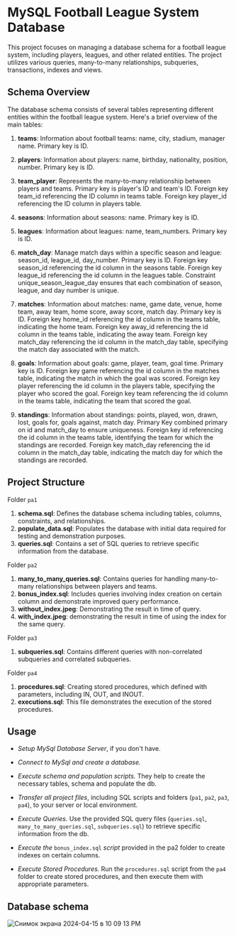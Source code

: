 # MySQL Football League System Database

This project focuses on managing a database schema for a football league system, including players, leagues, and other related entities. The project utilizes various queries, many-to-many relationships, subqueries, transactions, indexes and views.

## Schema Overview

The database schema consists of several tables representing different entities within the football league system. Here's a brief overview of the main tables:
1. **teams**: Information about football teams: name, city, stadium, manager name. Primary key is ID.
  
2. **players**: Information about players: name, birthday, nationality, position, number. Primary key is ID.
3. **team_player**: Represents the many-to-many relationship between players and teams. Primary key is player's ID and team's ID. Foreign key team_id referencing the ID column in teams table. Foreign key player_id referencing the ID column in players table.
4. **seasons**: Information about seasons: name. Primary key is ID.
5. **leagues**: Information about leagues: name, team_numbers. Primary key is ID.
6. **match_day**: Manage match days within a specific season and league: season_id, league_id, day_number. Primary key is ID. Foreign key season_id referencing the id column in the seasons table. Foreign key league_id referencing the id column in the leagues table. Constraint unique_season_league_day ensures that each combination of season, league, and day number is unique.
7. **matches**: Information about matches: name, game date, venue, home team, away team, home score, away score, match day. Primary key is ID. Foreign key home_id referencing the id column in the teams table, indicating the home team. Foreign key away_id referencing the id column in the teams table, indicating the away team. Foreign key match_day referencing the id column in the match_day table, specifying the match day associated with the match.
8. **goals**: Information about goals: game, player, team, goal time. Primary key is ID. Foreign key game referencing the id column in the matches table, indicating the match in which the goal was scored. Foreign key player referencing the id column in the players table, specifying the player who scored the goal. Foreign key team referencing the id column in the teams table, indicating the team that scored the goal.
9. **standings**: Information about standings: points, played, won, drawn, lost, goals for, goals against, match day. Primary Key combined primary on id and match_day to ensure uniqueness. Foreign key id referencing the id column in the teams table, identifying the team for which the standings are recorded. Foreign key match_day referencing the id column in the match_day table, indicating the match day for which the standings are recorded.

## Project Structure

Folder `pa1`
1. **schema.sql**: Defines the database schema including tables, columns, constraints, and relationships.
2. **populate_data.sql**: Populates the database with initial data required for testing and demonstration purposes.
3. **queries.sql**: Contains a set of SQL queries to retrieve specific information from the database.

Folder `pa2`
1. **many_to_many_queries.sql**: Contains queries for handling many-to-many relationships between players and teams.
2. **bonus_index.sql**: Includes queries involving index creation on certain column and demonstrate improved query performance.
3. **without_index.jpeg**: Demonstrating the result in time of query.
4. **with_index.jpeg**: demonstrating the result in time of using the index for the same query.

Folder `pa3`
1. **subqueries.sql**: Contains different queries with non-correlated subqueries and correlated subqueries.

Folder `pa4`
1. **procedures.sql**: Creating stored procedures, which defined with parameters, including IN, OUT, and INOUT.
2. **executions.sql**: This file demonstrates the execution of the stored procedures.

## Usage
- *Setup MySql Database Server*, if you don't have.
  
- *Connect to MySql and create a database.*
- *Execute schema and population scripts.* They help to create the necessary tables, schema and populate the db.
- *Transfer all project files*, including SQL scripts and folders (`pa1`, `pa2`, `pa3`, `pa4`), to your server or local environment.
- *Execute Queries.* Use the provided SQL query files (`queries.sql`, `many_to_many_queries.sql`, `subqueries.sql`) to retrieve specific information from the db.
- *Execute the* `bonus_index.sql` *script* provided in the pa2 folder to create indexes on certain columns.
- *Execute Stored Procedures.* Run the `procedures.sql` script from the `pa4` folder to create stored procedures, and then execute them with appropriate parameters.

## Database schema 
![Снимок экрана 2024-04-15 в 10 09 13 PM](https://github.com/x01-software-engineering/dbe-assignment-01-SofiiaChurikova/assets/150338552/a1c96383-e40b-4b40-b81f-0bb92e6faf43)
